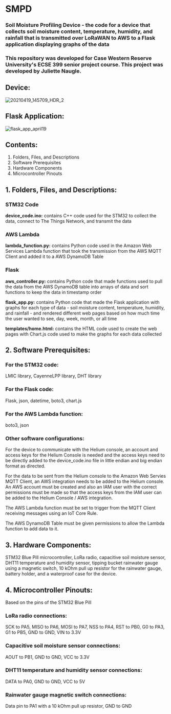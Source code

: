 # SMPD

### Soil Moisture Profiling Device - the code for a device that collects soil moisture content, temperature, humidity, and rainfall that is transmitted over LoRaWAN to AWS to a Flask application displaying graphs of the data
### This repository was developed for Case Western Reserve University's ECSE 399 senior project course. This project was developed by Juliette Naugle.

## Device:

![20210419_145709_HDR_2](https://user-images.githubusercontent.com/9967479/117495410-93118280-af43-11eb-9d45-81a6962239f3.jpg)


## Flask Application:

![flask_app_april19](https://user-images.githubusercontent.com/9967479/117495028-21d1cf80-af43-11eb-892d-0b71392cb5dd.JPG)


## Contents:


1. Folders, Files, and Descriptions
2. Software Prerequisites
3. Hardware Components
4. Microcontroller Pinouts


## 1. Folders, Files, and Descriptions:


### **STM32 Code**

**device_code.ino:** contains C++ code used for the STM32 to collect the data, connect to The Things Network, and transmit the data

### **AWS Lambda**

**lambda_function.py:** contains Python code used in the Amazon Web Services Lambda function that took the transmission from the AWS MQTT Client and added it to a AWS DynamoDB Table

### **Flask**

**aws_controller.py:** contains Python code that made functions used to pull the data from the AWS DynamoDB table into arrays of data and sort functions to keep the data in timestamp order

**flask_app.py:** contains Python code that made the Flask application with graphs for each type of data - soil moisture content, temperature, humidity, and rainfall - and rendered different web pages based on how much time the user wanted to see, day, week, month, or all time

**templates/home.html:** contains the HTML code used to create the web pages with Chart.js code used to make the graphs for each data collected


## 2. Software Prerequisites:


### **For the STM32 code:**

LMIC library, CayenneLPP library, DHT library


### **For the Flask code:**

Flask, json, datetime, boto3, chart.js


### **For the AWS Lambda function:**

boto3, json


### **Other software configurations:**

For the device to communicate with the Helium console, an account and access keys for the Helium Console is needed and the access keys need to be directly added to the device_code.ino file in little endian and big endian format as directed.

For the data to be sent from the Helium console to the Amazon Web Servies MQTT Client, an AWS integration needs to be added to the Helium console. An AWS account must be created and also an IAM user with the correct permissions must be made so that the access keys from the IAM user can be added to the Helium Console / AWS integration.

The AWS Lambda function must be set to trigger from the MQTT Client receiving messages using an IoT Core Rule.

The AWS DynamoDB Table must be given permissions to allow the Lambda function to add data to it.


## 3. Hardware Components:

STM32 Blue Pill microcontroller, LoRa radio, capacitive soil moisture sensor, DHT11 temperature and humidity sensor, tipping bucket rainwater gauge using a magnetic switch, 10 kOhm pull up resistor for the rainwater gauge, battery holder, and a waterproof case for the device.


## 4. Microcontroller Pinouts:

Based on the pins of the STM32 Blue Pill

### **LoRa radio connections:**
SCK to PA5, MISO to PA6, MOSI to PA7, NSS to PA4, RST to PB0, G0 to PA3, G1 to PB5, GND to GND, VIN to 3.3V

### **Capacitive soil moisture sensor connections:**
AOUT to PB1, GND to GND, VCC to 3.3V

### **DHT11 temperature and humidity sensor connections:**
DATA to PA0, GND to GND, VCC to 5V

### **Rainwater gauge magnetic switch connections:**
Data pin to PA1 with a 10 kOhm pull up resistor, GND to GND
